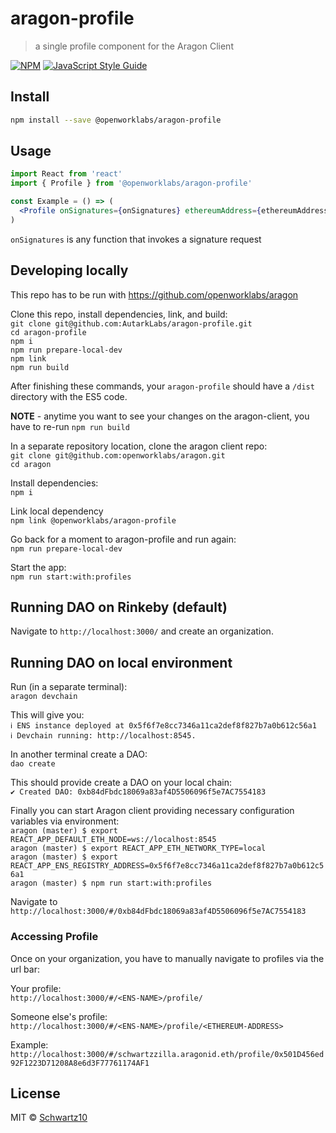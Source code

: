 # aragon-profile

> a single profile component for the Aragon Client

[![NPM](https://img.shields.io/npm/v/aragon-profile.svg)](https://www.npmjs.com/package/@openworklabs/aragon-profile) [![JavaScript Style Guide](https://img.shields.io/badge/code_style-standard-brightgreen.svg)](https://standardjs.com)

## Install

```bash
npm install --save @openworklabs/aragon-profile
```

## Usage

```jsx
import React from 'react'
import { Profile } from '@openworklabs/aragon-profile'

const Example = () => (
  <Profile onSignatures={onSignatures} ethereumAddress={ethereumAddress} />
)
```

`onSignatures` is any function that invokes a signature request

## Developing locally

This repo has to be run with https://github.com/openworklabs/aragon

Clone this repo, install dependencies, link, and build:<br />
`git clone git@github.com:AutarkLabs/aragon-profile.git`<br />
`cd aragon-profile`<br />
`npm i`<br />
`npm run prepare-local-dev`<br />
`npm link`<br />
`npm run build`<br />

After finishing these commands, your `aragon-profile` should have a `/dist` directory with the ES5 code.

**NOTE** - anytime you want to see your changes on the aragon-client, you have to re-run `npm run build`

In a separate repository location, clone the aragon client repo:<br />
`git clone git@github.com:openworklabs/aragon.git`<br />
`cd aragon`

Install dependencies:<br />
`npm i`

Link local dependency<br />
`npm link @openworklabs/aragon-profile`

Go back for a moment to aragon-profile and run again:<br />
`npm run prepare-local-dev`

Start the app:<br />
`npm run start:with:profiles`

## Running DAO on Rinkeby (default)

Navigate to `http://localhost:3000/` and create an organization.

## Running DAO on local environment

Run (in a separate terminal):<br />
`aragon devchain`

This will give you:<br />
`ℹ ENS instance deployed at 0x5f6f7e8cc7346a11ca2def8f827b7a0b612c56a1`<br />
`ℹ Devchain running: http://localhost:8545.`<br />

In another terminal create a DAO:<br />
`dao create`

This should provide create a DAO on your local chain:<br />
`✔ Created DAO: 0xb84dFbdc18069a83af4D5506096f5e7AC7554183`

Finally you can start Aragon client providing necessary configuration variables via environment:<br />
`aragon (master) $ export REACT_APP_DEFAULT_ETH_NODE=ws://localhost:8545`<br />
`aragon (master) $ export REACT_APP_ETH_NETWORK_TYPE=local`<br />
`aragon (master) $ export REACT_APP_ENS_REGISTRY_ADDRESS=0x5f6f7e8cc7346a11ca2def8f827b7a0b612c56a1`<br />
`aragon (master) $ npm run start:with:profiles`<br />

Navigate to `http://localhost:3000/#/0xb84dFbdc18069a83af4D5506096f5e7AC7554183`

### Accessing Profile

Once on your organization, you have to manually navigate to profiles via the url bar:

Your profile:<br />
`http://localhost:3000/#/<ENS-NAME>/profile/`

Someone else's profile:<br />
`http://localhost:3000/#/<ENS-NAME>/profile/<ETHEREUM-ADDRESS>`

Example:<br />
`http://localhost:3000/#/schwartzzilla.aragonid.eth/profile/0x501D456ed92F1223D71208A8e6d3F77761174AF1`

## License

MIT © [Schwartz10](https://github.com/Schwartz10)
